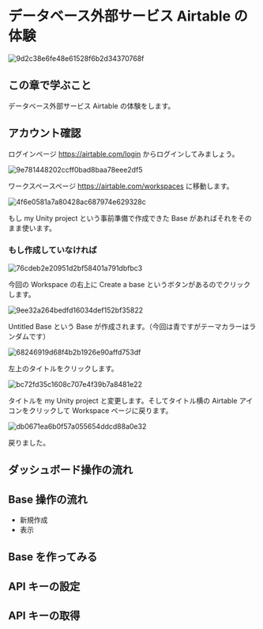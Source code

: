 # データベース外部サービス Airtable の体験

![9d2c38e6fe48e61528f6b2d34370768f](https://i.gyazo.com/9d2c38e6fe48e61528f6b2d34370768f.png)

## この章で学ぶこと

データベース外部サービス Airtable の体験をします。

## アカウント確認

ログインページ https://airtable.com/login からログインしてみましょう。

![9e781448202ccff0bad8baa78eee2df5](https://i.gyazo.com/9e781448202ccff0bad8baa78eee2df5.png)

ワークスペースページ https://airtable.com/workspaces に移動します。

![4f6e0581a7a80428ac687974e629328c](https://i.gyazo.com/4f6e0581a7a80428ac687974e629328c.png)

もし my Unity project という事前準備で作成できた Base があればそれをそのまま使います。

### もし作成していなければ

![76cdeb2e20951d2bf58401a791dbfbc3](https://i.gyazo.com/76cdeb2e20951d2bf58401a791dbfbc3.png)

今回の Workspace の右上に Create a base というボタンがあるのでクリックします。

![9ee32a264bedfd16034def152bf35822](https://i.gyazo.com/9ee32a264bedfd16034def152bf35822.png)

Untitled Base という Base が作成されます。（今回は青ですがテーマカラーはランダムです）

![68246919d68f4b2b1926e90affd753df](https://i.gyazo.com/68246919d68f4b2b1926e90affd753df.png)

左上のタイトルをクリックします。

![bc72fd35c1608c707e4f39b7a8481e22](https://i.gyazo.com/bc72fd35c1608c707e4f39b7a8481e22.png)

タイトルを my Unity project と変更します。そしてタイトル横の Airtable アイコンをクリックして Workspace ページに戻ります。

![db0671ea6b0f57a055654ddcd88a0e32](https://i.gyazo.com/db0671ea6b0f57a055654ddcd88a0e32.png)

戻りました。

## ダッシュボード操作の流れ

## Base 操作の流れ

- 新規作成
- 表示

## Base を作ってみる

## API キーの設定

## API キーの取得